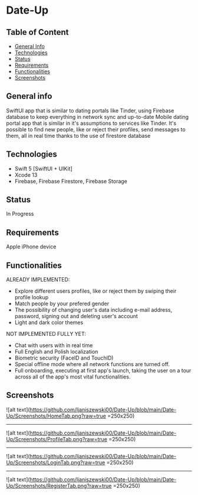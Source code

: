 # Date-Up

## Table of Content
* [General Info](#general-info)
* [Technologies](#technologies)
* [Status](#status)
* [Requirements](#requirements)
* [Functionalities](#functionalities)
* [Screenshots](#screenshots)


## General info
SwiftUI app that is similar to dating portals like Tinder,  using Firebase database to keep everything in network sync and up-to-date
Mobile dating portal app that is similar in it's assumptions to services like Tinder. It's possible to find new people, like or reject their profiles, send messages to them, all in real time thanks to the use of firestore database


## Technologies
* Swift 5 [SwiftUI + UIKit]    
* Xcode 13  
* Firebase, Firebase Firestore, Firebase Storage            


## Status
In Progress


## Requirements
Apple iPhone device


## Functionalities

ALREADY IMPLEMENTED:
* Explore different users profiles, like or reject them by swiping their profile lookup
* Match people by your prefered gender
* The possibility of changing user's data including e-mail address, password, signing out and deleting user's account
* Light and dark color themes

NOT IMPLEMENTED FULLY YET:
* Chat with users with in real time
* Full English and Polish localization
* Biometric security (FaceID and TouchID)
* Special offline mode where all network functions are turned off.
* Full onboarding, executing at first app's launch, taking the user on a tour across all of the app's most vital functionalities.


## Screenshots

![alt text](https://github.com/ljaniszewski00/Date-Up/blob/main/Date-Up/Screenshots/HomeTab.png?raw=true =250x250)

------------------------------------------------

![alt text](https://github.com/ljaniszewski00/Date-Up/blob/main/Date-Up/Screenshots/ProfileTab.png?raw=true =250x250)

------------------------------------------------

![alt text](https://github.com/ljaniszewski00/Date-Up/blob/main/Date-Up/Screenshots/LoginTab.png?raw=true =250x250)

------------------------------------------------

![alt text](https://github.com/ljaniszewski00/Date-Up/blob/main/Date-Up/Screenshots/RegisterTab.png?raw=true =250x250)

